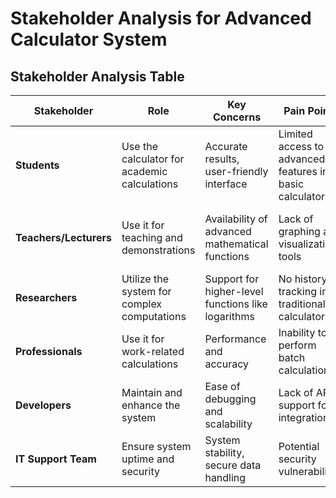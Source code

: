 # Stakeholder Analysis for Advanced Calculator System

## **Stakeholder Analysis Table**

| **Stakeholder**        | **Role**                                      | **Key Concerns**                                 | **Pain Points**                                       | **Success Metrics**                              |
|------------------------|----------------------------------------------|-------------------------------------------------|------------------------------------------------------|-------------------------------------------------|
| **Students**          | Use the calculator for academic calculations | Accurate results, user-friendly interface       | Limited access to advanced features in basic calculators | Ability to perform complex calculations efficiently |
| **Teachers/Lecturers** | Use it for teaching and demonstrations       | Availability of advanced mathematical functions | Lack of graphing and visualization tools              | Enhanced learning through interactive calculations |
| **Researchers**       | Utilize the system for complex computations  | Support for higher-level functions like logarithms | No history tracking in traditional calculators      | Ability to save and reference previous calculations |
| **Professionals**     | Use it for work-related calculations         | Performance and accuracy                        | Inability to perform batch calculations              | Reliable and fast computation speeds            |
| **Developers**        | Maintain and enhance the system              | Ease of debugging and scalability               | Lack of API support for integrations                 | Code maintainability and extension possibilities |
| **IT Support Team**   | Ensure system uptime and security            | System stability, secure data handling         | Potential security vulnerabilities                   | Secure and smooth operation of the calculator  |
